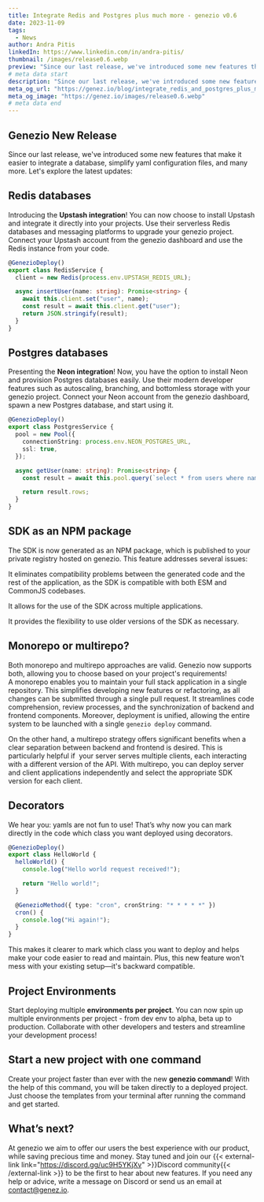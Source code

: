 ```yaml
---
title: Integrate Redis and Postgres plus much more - genezio v0.6
date: 2023-11-09
tags:
  - News
author: Andra Pitis
linkedIn: https://www.linkedin.com/in/andra-pitis/
thumbnail: /images/release0.6.webp
preview: "Since our last release, we've introduced some new features that make it easier to integrate a database, simplify yaml configuration files, and many more. Let's explore the latest updates"
# meta data start
description: "Since our last release, we've introduced some new features that make it easier to integrate a database, simplify yaml configuration files, and many more. Let's explore the latest updates:"
meta_og_url: "https://genez.io/blog/integrate_redis_and_postgres_plus_much_more_genezio_v0.6"
meta_og_image: "https://genez.io/images/release0.6.webp"
# meta data end
---
```


## Genezio New Release

Since our last release, we've introduced some new features that make it easier to integrate a database, simplify yaml configuration files, and many more. Let's explore the latest updates:

## Redis databases

Introducing the **Upstash integration**! You can now choose to install Upstash and integrate it directly into your projects. Use their serverless Redis databases and messaging platforms to upgrade your genezio project. Connect your Upstash account from the genezio dashboard and use the Redis instance from your code.

```typescript
@GenezioDeploy()
export class RedisService {
  client = new Redis(process.env.UPSTASH_REDIS_URL);

  async insertUser(name: string): Promise<string> {
    await this.client.set("user", name);
    const result = await this.client.get("user");
    return JSON.stringify(result);
  }
}
```

## Postgres databases

Presenting the **Neon integration**! Now, you have the option to install Neon and provision Postgres databases easily. Use their modern developer features such as autoscaling, branching, and bottomless storage with your genezio project. Connect your Neon account from the genezio dashboard, spawn a new Postgres database, and start using it.

```typescript
@GenezioDeploy()
export class PostgresService {
  pool = new Pool({
    connectionString: process.env.NEON_POSTGRES_URL,
    ssl: true,
  });

  async getUser(name: string): Promise<string> {
    const result = await this.pool.query(`select * from users where name = ${name}`);

    return result.rows;
  }
}
```

## SDK as an NPM package

The SDK is now generated as an NPM package, which is published to your private registry hosted on genezio. This feature addresses several issues:

It eliminates compatibility problems between the generated code and the rest of the application, as the SDK is compatible with both ESM and CommonJS codebases.

It allows for the use of the SDK across multiple applications.

It provides the flexibility to use older versions of the SDK as necessary.

## Monorepo or multirepo?

Both monorepo and multirepo approaches are valid. Genezio now supports both, allowing you to choose based on your project's requirements!\
A monorepo enables you to maintain your full stack application in a single repository. This simplifies developing new features or refactoring, as all changes can be submitted through a single pull request. It streamlines code comprehension, review processes, and the synchronization of backend and frontend components. Moreover, deployment is unified, allowing the entire system to be launched with a single `genezio deploy` command.

On the other hand, a multirepo strategy offers significant benefits when a clear separation between backend and frontend is desired. This is particularly helpful if  your server serves multiple clients, each interacting with a different version of the API. With multirepo, you can deploy server and client applications independently and select the appropriate SDK version for each client.

## Decorators

We hear you: yamls are not fun to use! That’s why now you can mark directly in the code which class you want deployed using decorators.

```typescript
@GenezioDeploy()
export class HelloWorld {
  helloWorld() {
    console.log("Hello world request received!");

    return "Hello world!";
  }

  @GenezioMethod({ type: "cron", cronString: "* * * * *" })
  cron() {
    console.log("Hi again!");
  }
}
```

This makes it clearer to mark which class you want to deploy and helps make your code easier to read and maintain. Plus, this new feature won't mess with your existing setup—it's backward compatible.

## Project Environments

Start deploying multiple **environments per project**. You can now spin up multiple environments per project - from dev env to alpha, beta up to production. Collaborate with other developers and testers and streamline your development process!

## Start a new project with one command

Create your project faster than ever with the new **genezio command**! With the help of this command, you will be taken directly to a deployed project. Just choose the templates from your terminal after running the command and get started.

## What’s next?

At genezio we aim to offer our users the best experience with our product, while saving precious time and money. Stay tuned and join our {{< external-link link="https://discord.gg/uc9H5YKjXv" >}}Discord community{{< /external-link >}} to be the first to hear about new features. If you need any help or advice, write a message on Discord or send us an email at <contact@genez.io>.
